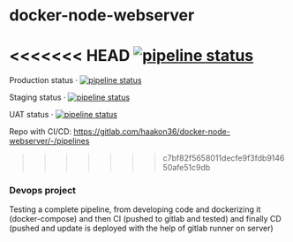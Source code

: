 # docker-node-webserver

<<<<<<< HEAD
[![pipeline status](https://gitlab.com/haakon36/docker-node-webserver/badges/production/pipeline.svg)](https://gitlab.com/haakon36/docker-node-webserver/-/commits/production)
=======
Production status · [![pipeline status](https://gitlab.com/haakon36/docker-node-webserver/badges/production/pipeline.svg)](https://gitlab.com/haakon36/docker-node-webserver/-/commits/production)

Staging status · [![pipeline status](https://gitlab.com/haakon36/docker-node-webserver/badges/staging/pipeline.svg)](https://gitlab.com/haakon36/docker-node-webserver/-/commits/staging)

UAT status · [![pipeline status](https://gitlab.com/haakon36/docker-node-webserver/badges/uat/pipeline.svg)](https://gitlab.com/haakon36/docker-node-webserver/-/commits/uat)


Repo with CI/CD:
https://gitlab.com/haakon36/docker-node-webserver/-/pipelines
>>>>>>> c7bf82f5658011decfe9f3fdb914650afe51c9db

### Devops project

Testing a complete pipeline, from developing code and dockerizing it (docker-compose) and then CI (pushed to gitlab and tested) and finally CD (pushed and update is deployed with the help of gitlab runner on server)
